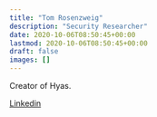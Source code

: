 ```yaml
---
title: "Tom Rosenzweig"
description: "Security Researcher"
date: 2020-10-06T08:50:45+00:00
lastmod: 2020-10-06T08:50:45+00:00
draft: false
images: []
---
```


Creator of Hyas.

[Linkedin](https://www.linkedin.com/in/tr94)
